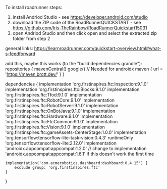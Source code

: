 To install roadrunner steps:
1. install Andriod Studio - see https://developer.android.com/studio
2. download the ZIP code of the RoadRunnerQUICKSTART - see https://github.com/Iris-TheRainbow/RoadRunnerQuickstart15031
3. open Andriod Studio and then click open and select the extracted zip folder from step 2


general links: 
https://learnroadrunner.com/quickstart-overview.html#what-s-feedforward


add this, maybe this works (to the "build.dependencies.grandle"): 
repositories {
    mavenCentral()
    google() // Needed for androidx
    maven { url = 'https://maven.brott.dev/' }
}

dependencies {
    implementation 'org.firstinspires.ftc:Inspection:9.1.0'
    implementation 'org.firstinspires.ftc:Blocks:9.1.0'
    implementation 'org.firstinspires.ftc:Tfod:9.1.0'
    implementation 'org.firstinspires.ftc:RobotCore:9.1.0'
    implementation 'org.firstinspires.ftc:RobotServer:9.1.0'
    implementation 'org.firstinspires.ftc:OnBotJava:9.1.0'
    implementation 'org.firstinspires.ftc:Hardware:9.1.0'
    implementation 'org.firstinspires.ftc:FtcCommon:9.1.0'
    implementation 'org.firstinspires.ftc:Vision:9.1.0'
    implementation 'org.firstinspires.ftc:gameAssets-CenterStage:1.0.0'
    implementation 'org.tensorflow:tensorflow-lite-task-vision:0.4.3'
    runtimeOnly 'org.tensorflow:tensorflow-lite:2.12.0'
    implementation 'androidx.appcompat:appcompat:1.2.0' // change to implementation 'androidx.appcompat:appcompat:1.6.1' if this doesn't work the first time

    implementation('com.acmerobotics.dashboard:dashboard:0.4.15') {
        exclude group: 'org.firstinspires.ftc'
    }

}
